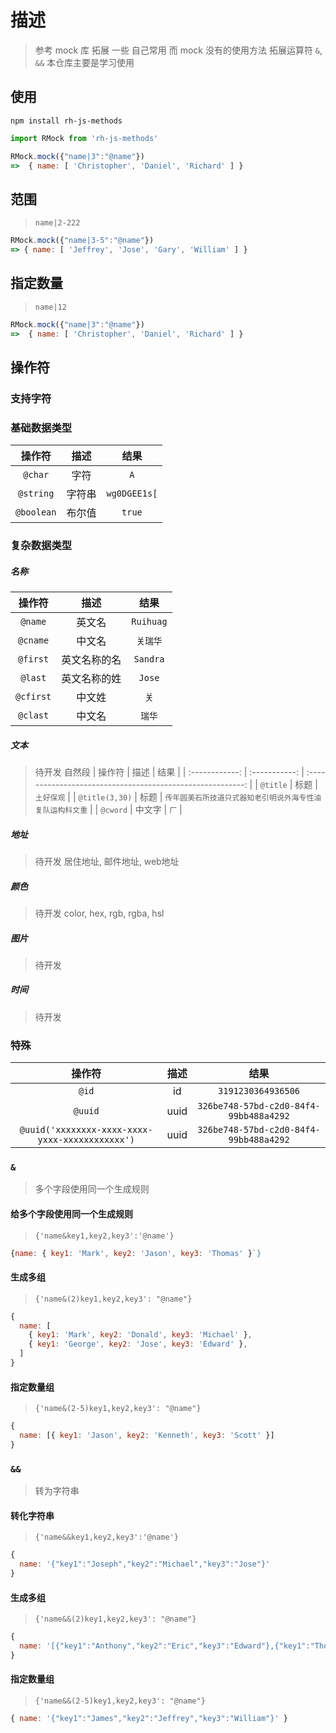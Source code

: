 # 描述

> 参考 mock 库
> 拓展 一些 自己常用 而 mock 没有的使用方法
> 拓展运算符 `&`, `&&`
> 本仓库主要是学习使用

## 使用

```shell
npm install rh-js-methods
```

```js
import RMock from 'rh-js-methods'

RMock.mock({"name|3":"@name"})
=>  { name: [ 'Christopher', 'Daniel', 'Richard' ] }
```

## 范围

> `name|2-222`

```js
RMock.mock({"name|3-5":"@name"})
=> { name: [ 'Jeffrey', 'Jose', 'Gary', 'William' ] }
```

## 指定数量

> `name|12`

```js
RMock.mock({"name|3":"@name"})
=>  { name: [ 'Christopher', 'Daniel', 'Richard' ] }
```

## 操作符

### 支持字符

### 基础数据类型

|     操作符     |     描述      |                            结果                            |
| :------------: | :-----------: | :--------------------------------------------------------: |
|    `@char`     |     字符      |                            `A`                             |
|   `@string`    |    字符串     |                        `wg0DGEE1s[`                        |
|   `@boolean`   |    布尔值     |                           `true`                           |

### 复杂数据类型

##### 名称

|     操作符     |     描述      |                            结果                            |
| :------------: | :-----------: | :--------------------------------------------------------: |
|    `@name`     |    英文名     |                         `Ruihuag`                          |
|    `@cname`    |    中文名     |                          `关瑞华`                          |
|    `@first`    | 英文名称的名 |                          `Sandra`                          |
|    `@last`     | 英文名称的姓  |                           `Jose`                           |
|   `@cfirst`    |    中文姓     |                            `关`                            |
|    `@clast`    |    中文名     |                           `瑞华`                           |

##### 文本

> 待开发 自然段
|     操作符     |     描述      |                            结果                            |
| :------------: | :-----------: | :--------------------------------------------------------: |
|    `@title`    |     标题      |                        `土好保观`                        |
| `@title(3,30)` |     标题      | `传年圆美石所技道只式器知老引明说外海专性油复队运构科文重` |
|    `@cword`    |    中文字     |                            `厂`                            |

##### 地址

> 待开发
> 居住地址, 邮件地址, web地址

##### 颜色

> 待开发
> color, hex, rgb, rgba, hsl

##### 图片

> 待开发

##### 时间

> 待开发

### 特殊

|     操作符     |     描述      |                            结果                            |
| :------------: | :-----------: | :--------------------------------------------------------: |
|     `@id`      |      id       |                     `3191230364936506`                     |
|    `@uuid`     |     uuid      |           `326be748-57bd-c2d0-84f4-99bb488a4292`           |
|    `@uuid('xxxxxxxx-xxxx-xxxx-yxxx-xxxxxxxxxxxx')`     |     uuid      |           `326be748-57bd-c2d0-84f4-99bb488a4292`           |

### `&`

> 多个字段使用同一个生成规则

#### 给多个字段使用同一个生成规则

> `{'name&key1,key2,key3':'@name'}`

```js
{name: { key1: 'Mark', key2: 'Jason', key3: 'Thomas' }`}
```

#### 生成多组

> `{'name&(2)key1,key2,key3': "@name"}`

```js
{
  name: [
    { key1: 'Mark', key2: 'Donald', key3: 'Michael' },
    { key1: 'George', key2: 'Jose', key3: 'Edward' },
  ]
}
```

#### 指定数量组

> `{'name&(2-5)key1,key2,key3': "@name"}`

```js
{
  name: [{ key1: 'Jason', key2: 'Kenneth', key3: 'Scott' }]
}
```

### `&&`

> 转为字符串

#### 转化字符串

> `{'name&&key1,key2,key3':'@name'}`

```js
{
  name: '{"key1":"Joseph","key2":"Michael","key3":"Jose"}'
}
```

#### 生成多组

> `{'name&&(2)key1,key2,key3': "@name"}`

```js
{
  name: '[{"key1":"Anthony","key2":"Eric","key3":"Edward"},{"key1":"Thomas","key2":"Eric","key3":"Edward"}]'
}
```

#### 指定数量组

> `{'name&&(2-5)key1,key2,key3': "@name"}`

```js
{ name: '{"key1":"James","key2":"Jeffrey","key3":"William"}' }
```
